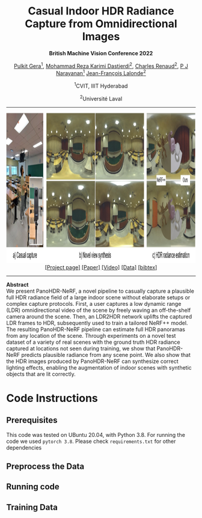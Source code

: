 <h1 align="center">Casual Indoor HDR Radiance Capture from Omnidirectional Images</h1>
<p align="center"><b>British Machine Vision Conference 2022</b></p>
<div align="center">
  <span>
    <a href="https://darthgera123.github.io/">Pulkit Gera<sup>1</sup></a>,
    <a href="https://scholar.google.com/citations?user=lJmcRbUAAAAJ&hl=en">Mohammad Reza Karimi Dastjerdi<sup>2</sup></a>,
    <a href="https://www.linkedin.com/in/charles-renaud-6b6b6622a/?locale=en_US">Charles Renaud<sup>2</sup></a>,
    <a href="https://faculty.iiit.ac.in/~pjn/">P J Narayanan<sup>1</sup></a>
    <a href="http://www.jflalonde.ca/">Jean-François Lalonde<sup>2</sup></a>
  </span>
</div>
<p align="center"><sup>1</sup>CVIT, IIIT Hyderabad</p>
<p align="center"><sup>2</sup>Université Laval</p>
<hr>
<div align = "center">
<img src="teaser.jpg" width="800px" height="400px">
</div>
<div align="center">
  <span>
    <a href="https://lvsn.github.io/PanoHDR-NeRF/">[Project page]</a>
    <a href="https://arxiv.org/abs/2208.07903">[Paper]</a>
    <a href="https://www.youtube.com/watch?v=_mUeHePYQF8">[Video]</a>
    <a href="">[Data]</a>
    <a href="./bibtex.txt">[bibtex]</a>
  </span>
</div>
<hr>
<p><b>Abstract</b><br>
  We present PanoHDR-NeRF, a novel pipeline to casually capture a plausible full HDR radiance field of a large indoor scene without elaborate setups or complex capture protocols. First, a user captures a low dynamic range (LDR) omnidirectional video of the scene by freely waving an off-the-shelf camera around the scene. Then, an LDR2HDR network uplifts the captured LDR frames to HDR, subsequently used to train a tailored NeRF++ model. The resulting PanoHDR-NeRF pipeline can estimate full HDR panoramas from any location of the scene. Through experiments on a novel test dataset of a variety of real scenes with the ground truth HDR radiance captured at locations not seen during training, we show that PanoHDR-NeRF predicts plausible radiance from any scene point. We also show that the HDR images produced by PanoHDR-NeRF can synthesize correct lighting effects, enabling the augmentation of indoor scenes with synthetic objects that are lit correctly.
</p>

# Code Instructions
## Prerequisites
This code was tested on UBuntu 20.04, with Python 3.8. For running the code we used `pytorch 3.8`. Please check `requirements.txt` for other dependencies<br>

## Preprocess the Data
## Running code


## Training Data
